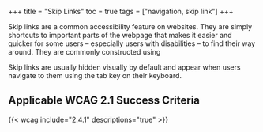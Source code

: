 +++
title = "Skip Links"
toc = true
tags = ["navigation, skip link"]
+++

Skip links are a common accessibility feature on websites. They are simply shortcuts to important parts of the webpage that makes it easier and quicker for some users – especially users with disabilities – to find their way around. They are commonly constructed using 

Skip links are usually hidden visually by default and appear when users navigate to them using the tab key on their keyboard.

## Applicable WCAG 2.1 Success Criteria

{{< wcag include="2.4.1" descriptions="true" >}}